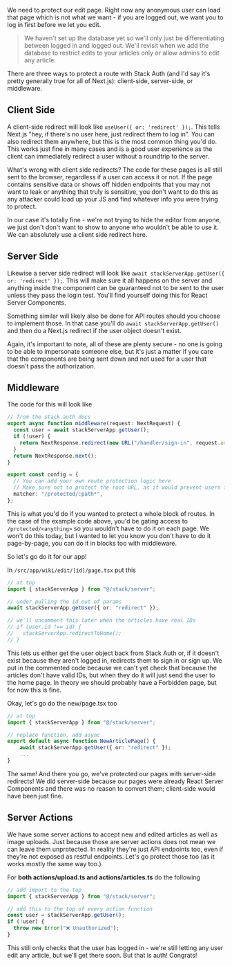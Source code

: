 We need to protect our edit page. Right now any anonymous user can load that page which is not what we want - if you are logged out, we want you to log in first before we let you edit.

> We haven't set up the database yet so we'll only just be differentiating between logged in and logged out. We'll revisit when we add the database to restrict edits to your articles only or allow admins to edit any article.

There are three ways to protect a route with Stack Auth (and I'd say it's pretty generally true for all of Next.js): client-side, server-side, or middleware.

## Client Side

A client-side redirect will look like `useUser({ or: 'redirect' });`. This tells Next.js "hey, if there's no user here, just redirect them to log in". You can also redirect them anywhere, but this is the most common thing you'd do. This works just fine in many cases and is a good user experience as the client can immediately redirect a user without a roundtrip to the server.

What's wrong with client side redirects? The code for these pages is all still sent to the browser, regardless if a user can access it or not. If the page contains sensitive data or shows off hidden endpoints that you may not want to leak or anything that truly is sensitive, you don't want to do this as any attacker could load up your JS and find whatever info you were trying to protect.

In our case it's totally fine - we're not trying to hide the editor from anyone, we just don't don't want to show to anyone who wouldn't be able to use it. We can absolutely use a client side redirect here.

## Server Side

Likewise a server side redirect will look like `await stackServerApp.getUser({ or: 'redirect' });`. This will make sure it all happens on the server and anything inside the component can be guaranteed not to be sent to the user unless they pass the login test. You'll find yourself doing this for React Server Components.

Something similar will likely also be done for API routes should you choose to implement those. In that case you'll do `await stackServerApp.getUser()` and then do a Next.js redirect if the user object doesn't exist.

Again, it's important to note, all of these are plenty secure - no one is going to be able to impersonate someone else, but it's just a matter if you care that the components are being sent down and not used for a user that doesn't pass the authorization.

## Middleware

The code for this will look like

```typescript
// from the stack auth docs
export async function middleware(request: NextRequest) {
  const user = await stackServerApp.getUser();
  if (!user) {
    return NextResponse.redirect(new URL("/handler/sign-in", request.url));
  }
  return NextResponse.next();
}

export const config = {
  // You can add your own route protection logic here
  // Make sure not to protect the root URL, as it would prevent users from accessing static Next.js files or Stack's /handler path
  matcher: "/protected/:path*",
};
```

This is what you'd do if you wanted to protect a whole block of routes. In the case of the example code above, you'd be gating access to `/protected/<anything>` so you wouldn't have to do it on each page. We won't do this today, but I wanted to let you know you don't have to do it page-by-page, you can do it in blocks too with middleware.

So let's go do it for our app!

In `/src/app/wiki/edit/[id]/page.tsx` put this

```typescript
// at top
import { stackServerApp } from "@/stack/server";

// under pulling the id out of params
await stackServerApp.getUser({ or: "redirect" });

// we'll uncomment this later when the articles have real IDs
// if (user.id !== id) {
//   stackServerApp.redirectToHome();
// }
```

This lets us either get the user object back from Stack Auth or, if it doesn't exist because they aren't logged in, redirects them to sign in or sign up. We put in the commented code because we can't yet check that because the articles don't have valid IDs, but when they do it will just send the user to the home page. In theory we should probably have a Forbidden page, but for now this is fine.

Okay, let's go do the new/page.tsx too

```typescript
// at top
import { stackServerApp } from "@/stack/server";

// replace function, add async
export default async function NewArticlePage() {
    await stackServerApp.getUser({ or: "redirect" });
    ...
}
```

The same! And there you go, we've protected our pages with server-side redirects! We did server-side because our pages were already React Server Components and there was no reason to convert them; client-side would have been just fine.

## Server Actions

We have some server actions to accept new and edited articles as well as image uploads. Just because those are server actions does not mean we can leave them unprotected. In reality they're just API endpoints too, even if they're not exposed as restful endpoints. Let's go protect those too (as it works mostly the same way too.)

For **both actions/upload.ts and actions/articles.ts** do the following

```typescript
// add import to the top
import { stackServerApp } from "@/stack/server";

// add this to the top of every action function
const user = stackServerApp.getUser();
if (!user) {
  throw new Error("❌ Unauthorized");
}
```

This still only checks that the user has logged in - we're still letting any user edit any article, but we'll get there soon. But that is auth! Congrats!

